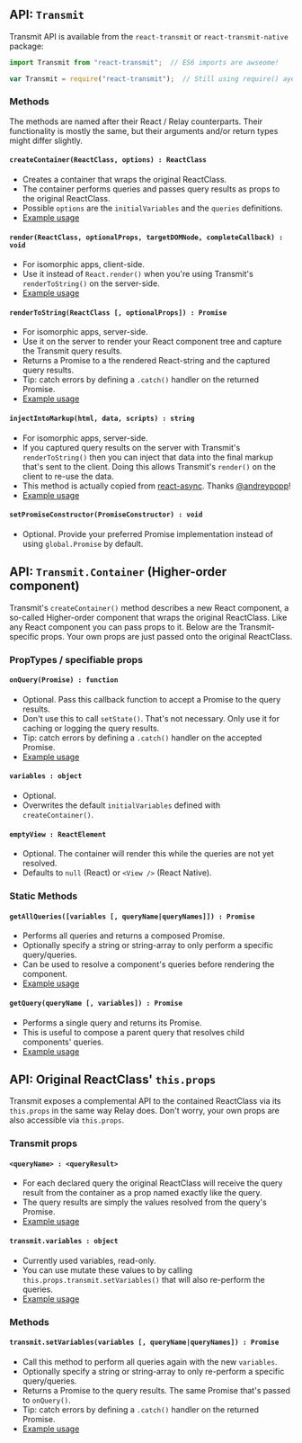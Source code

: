 ## API: `Transmit`

Transmit API is available from the `react-transmit` or `react-transmit-native` package:

````js
import Transmit from "react-transmit";  // ES6 imports are awseome!

var Transmit = require("react-transmit");  // Still using require() aye?
````

### Methods

The methods are named after their React / Relay counterparts. Their functionality is mostly the same, but their arguments and/or return types might differ slightly.

#### `createContainer(ReactClass, options) : ReactClass`

* Creates a container that wraps the original ReactClass.
* The container performs queries and passes query results as props to the original ReactClass.
* Possible `options` are the `initialVariables` and the `queries` definitions.
* [Example usage](https://github.com/RickWong/react-transmit/blob/c0266b061a2cfa7030500b932f3a88bf195e4465/src/example/Newsfeed.js#L50-L73)

#### `render(ReactClass, optionalProps, targetDOMNode, completeCallback) : void`

* For isomorphic apps, client-side.
* Use it instead of `React.render()` when you're using Transmit's `renderToString()` on the server-side.
* [Example usage](https://github.com/RickWong/react-isomorphic-starterkit/blob/2bf29c747770e79de06e130af325e0bdfb216bc9/src/client.js#L10)

#### `renderToString(ReactClass [, optionalProps]) : Promise`

* For isomorphic apps, server-side.
* Use it on the server to render your React component tree and capture the Transmit query results.
* Returns a Promise to a the rendered React-string and the captured query results.
* Tip: catch errors by defining a `.catch()` handler on the returned Promise.
* [Example usage](https://github.com/RickWong/react-isomorphic-starterkit/blob/2bf29c747770e79de06e130af325e0bdfb216bc9/src/server.js#L34-L52)

#### `injectIntoMarkup(html, data, scripts) : string`

* For isomorphic apps, server-side.
* If you captured query results on the server with Transmit's `renderToString()` then you can inject that data into the final markup that's sent to the client. Doing this allows Transmit's `render()` on the client to re-use the data.
* This method is actually copied from [react-async](https://github.com/andreypopp/react-async). Thanks [@andreypopp](https://github.com/andreypopp)!
* [Example usage](https://github.com/RickWong/react-isomorphic-starterkit/blob/2bf29c747770e79de06e130af325e0bdfb216bc9/src/server.js#L52)

#### `setPromiseConstructor(PromiseConstructor) : void`

* Optional. Provide your preferred Promise implementation instead of using `global.Promise` by default.

## API: `Transmit.Container` (Higher-order component)

Transmit's `createContainer()` method describes a new React component, a so-called Higher-order component that wraps the original ReactClass. Like any React component you can pass props to it. Below are the Transmit-specific props. Your own props are just passed onto the original ReactClass.

### PropTypes / specifiable props

#### `onQuery(Promise) : function`

* Optional. Pass this callback function to accept a Promise to the query results.
* Don't use this to call `setState()`. That's not necessary. Only use it for caching or logging the query results.
* Tip: catch errors by defining a `.catch()` handler on the accepted Promise.
* [Example usage](https://github.com/RickWong/react-transmit/blob/c0266b061a2cfa7030500b932f3a88bf195e4465/src/example/Main.js#L16)

#### `variables : object`

* Optional.
* Overwrites the default `initialVariables` defined with `createContainer()`.

#### `emptyView : ReactElement`

* Optional. The container will render this while the queries are not yet resolved.
* Defaults to `null` (React) or `<View />` (React Native).

### Static Methods

#### `getAllQueries([variables [, queryName|queryNames]]) : Promise `

* Performs all queries and returns a composed Promise.
* Optionally specify a string or string-array to only perform a specific query/queries.
* Can be used to resolve a component's queries before rendering the component.
* [Example usage](https://github.com/RickWong/react-transmit/issues/4#issuecomment-87233975)

#### `getQuery(queryName [, variables]) : Promise`

* Performs a single query and returns its Promise.
* This is useful to compose a parent query that resolves child components' queries.
* [Example usage](https://github.com/RickWong/react-transmit/blob/master/src/example/Newsfeed.js#L65-L69)


## API: Original ReactClass' `this.props`

Transmit exposes a complemental API to the contained ReactClass via its `this.props` in the same way Relay does. Don't worry, your own props are also accessible via `this.props`.

### Transmit props

#### `<queryName> : <queryResult>`

* For each declared query the original ReactClass will receive the query result from the container as a prop named exactly like the query.
* The query results are simply the values resolved from the query's Promise.
* [Example usage](https://github.com/RickWong/react-transmit/blob/c0266b061a2cfa7030500b932f3a88bf195e4465/src/example/Newsfeed.js#L14)

#### `transmit.variables : object`

* Currently used variables, read-only.
* You can use mutate these values to by calling `this.props.transmit.setVariables()` that will also re-perform the queries.
* [Example usage](https://github.com/RickWong/react-transmit/blob/c0266b061a2cfa7030500b932f3a88bf195e4465/src/example/Newsfeed.js#L37)

### Methods

#### `transmit.setVariables(variables [, queryName|queryNames]) : Promise`

 * Call this method to perform all queries again with the new `variables`.
 * Optionally specify a string or string-array to only re-perform a specific query/queries.
 * Returns a Promise to the query results. The same Promise that's passed to `onQuery()`.
 * Tip: catch errors by defining a `.catch()` handler on the returned Promise.
 * [Example usage](https://github.com/RickWong/react-transmit/blob/c0266b061a2cfa7030500b932f3a88bf195e4465/src/example/Newsfeed.js#L35-L43)
